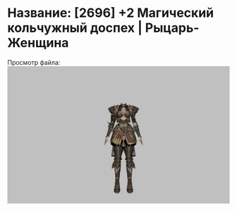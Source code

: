 # Название: [2696] +2 Магический кольчужный доспех | Рыцарь-Женщина

Просмотр файла:
![p010006.png](p010006.png)